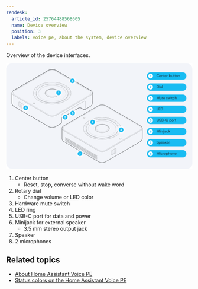 ```yaml
---
zendesk:
  article_id: 25764488568605
  name: Device overview
  position: 3
  labels: voice pe, about the system, device overview
---
```


Overview of the device interfaces.

![Image showing Home Assistant Voice PE interfaces and terminology](/static/img/voice-pe/voice_details_callouts.png)

1. Center button
   - Reset, stop, converse without wake word
2. Rotary dial
   - Change volume or LED color
3. Hardware mute switch
4. LED ring
5. USB-C port for data and power
6. Minijack for external speaker
   - 3.5 mm stereo output jack
7. Speaker
8. 2 microphones

## Related topics

- [About Home Assistant Voice PE](/hc/en-us/articles/25764286546717-About-Home-Assistant-Voice-Preview-Edition)
- [Status colors on the Home Assistant Voice PE](/hc/en-us/articles/25764604971421-Status-colors)